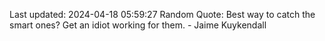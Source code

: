 Last updated: 2024-04-18 05:59:27
Random Quote: Best way to catch the smart ones? Get an idiot working for them. - Jaime Kuykendall